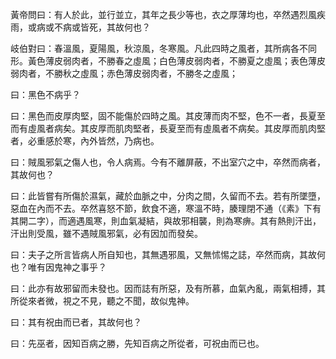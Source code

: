 黃帝問曰：有人於此，並行並立，其年之長少等也，衣之厚薄均也，卒然遇烈風疾雨，或病或不病或皆死，其故何也？

岐伯對曰：春溫風，夏陽風，秋涼風，冬寒風。凡此四時之風者，其所病各不同形。黃色薄皮弱肉者，不勝春之虛風；白色薄皮弱肉者，不勝夏之虛風；表色薄皮弱肉者，不勝秋之虛風；赤色薄皮弱肉者，不勝冬之虛風；

曰：黑色不病乎？

曰：黑色而皮厚肉堅，固不能傷於四時之風。其皮薄而肉不堅，色不一者，長夏至而有虛風者病矣。其皮厚而肌肉堅者，長夏至而有虛風者不病矣。其皮厚而肌肉堅者，必重感於寒，內外皆然，乃病也。

曰：賊風邪氣之傷人也，令人病焉。今有不離屏蔽，不出室穴之中，卒然而病者，其故何也？

曰：此皆嘗有所傷於濕氣，藏於血脈之中，分肉之間，久留而不去。若有所墜墮，惡血在內而不去。卒然喜怒不節，飲食不適，寒溫不時，腠理閉不通（《素》下有其開二字），而適遇風寒，則血氣凝結，與故邪相襲，則為寒痹。其有熱則汗出，汗出則受風，雖不遇賊風邪氣，必有因加而發矣。

曰：夫子之所言皆病人所自知也，其無遇邪風，又無怵惕之誌，卒然而病，其故何也？唯有因鬼神之事乎？

曰：此亦有故邪留而未發也。因而誌有所惡，及有所慕，血氣內亂，兩氣相搏，其所從來者微，視之不見，聽之不聞，故似鬼神。

曰：其有祝由而已者，其故何也？

曰：先巫者，因知百病之勝，先知百病之所從者，可祝由而已也。